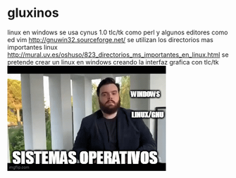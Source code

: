 # gluxinos
linux en windows 
se usa cynus 1.0
tlc/tk como perl
y algunos editores como ed vim http://gnuwin32.sourceforge.net/
se utilizan los directorios mas importantes linux http://mural.uv.es/oshuso/823_directorios_ms_importantes_en_linux.html
se pretende crear un linux en windows creando la interfaz grafica con tlc/tk
[![Alt text](89w4l0.gif)](https://www.youtube.com/watch?v=kNHYKyNpIcA)



